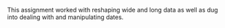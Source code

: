 This assignment worked with reshaping wide and long data as well as dug into dealing with and manipulating dates. 
